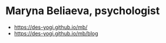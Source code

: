 # Maryna Beliaeva, psychologist
* https://des-yogi.github.io/mb/
* https://des-yogi.github.io/mb/blog
